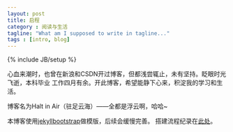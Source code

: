 ```yaml
---
layout: post
title: 启程
category : 阅读与生活
tagline: "What am I supposed to write in tagline..."
tags : [intro, blog]
---
```

{% include JB/setup %}

心血来潮时，也曾在新浪和CSDN开过博客，但都浅尝辄止，未有坚持。眨眼时光飞逝，本科毕业
工作四月有余。开此博客，希望能静下心来，积淀我的学习和生活。

博客名为Halt in Air（驻足云海）——全都是浮云啊，哈哈~

本博客使用[jekyllbootstrap](http://jekyllbootstrap.com)做模版，后续会缓慢完善。
搭建流程纪录在[此处](/instrument/2014/11/21/Blog-deploy-blog-on-github)。
